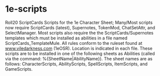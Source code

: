 # 1e-scripts
Roll20 ScriptCards Scripts for the 1e Character Sheet; Many/Most scripts now require ScriptCards (latest), Supernotes, TokenMod, ChatSetAttr, and SelectManager. Most scripts also require the the ScriptCards/Supernotes templates which must be installed as abilities in a file named ScriptCards_TemplateMule. All rules conform to the ruleset found at www.viledarkness.com (1eOSR). Location is indicated in each file. These scripts are to be installed in one of the following sheets as Abilities (called via the command: %{SheetName|AbilityName}). The sheet names are as follows: CharacterScripts, AbilityScripts, SpellScripts, ItemScripts, and GameScripts.
